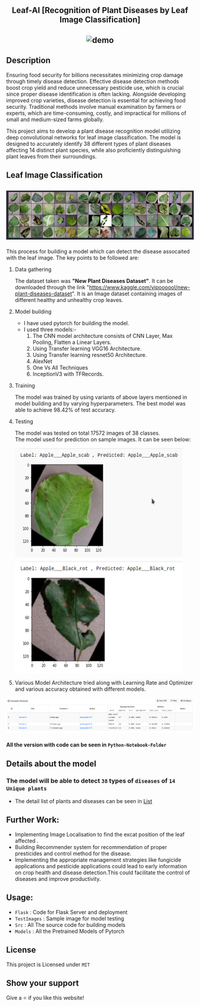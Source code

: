 <div align="center">

## Leaf-AI [Recognition of Plant Diseases by Leaf Image Classification]

## <img src="./Assets/web.gif" alt="demo"/>

 </div>

## Description

Ensuring food security for billions necessitates minimizing crop damage through timely disease detection. Effective disease detection methods boost crop yield and reduce unnecessary pesticide use, which is crucial since proper disease identification is often lacking. Alongside developing improved crop varieties, disease detection is essential for achieving food security. Traditional methods involve manual examination by farmers or experts, which are time-consuming, costly, and impractical for millions of small and medium-sized farms globally.

This project aims to develop a plant disease recognition model utilizing deep convolutional networks for leaf image classification. The model is designed to accurately identify 38 different types of plant diseases affecting 14 distinct plant species, while also proficiently distinguishing plant leaves from their surroundings.

## Leaf Image Classification

## <img src="./Assets/batch.png" alt="batch of image"/>

This process for building a model which can detect the disease assocaited with the leaf image. The key points to be followed are:

1. Data gathering

   The dataset taken was **"New Plant Diseases Dataset"**. It can be downloaded through the link "https://www.kaggle.com/vipoooool/new-plant-diseases-dataset". It is an Image dataset containing images of different healthy and unhealthy crop leaves.

2. Model building

   - I have used pytorch for building the model.
   - I used three models:-
     1. The CNN model architecture consists of CNN Layer, Max Pooling, Flatten a Linear Layers.
     2. Using Transfer learning VGG16 Architecture.
     3. Using Transfer learning resnet50 Architecture.
     4. AlexNet
     5. One Vs All Techniques
     6. InceptionV3 with TFRecords.

3. Training

   The model was trained by using variants of above layers mentioned in model building and by varying hyperparameters. The best model was able to achieve 98.42% of test accuracy.

4. Testing

   The model was tested on total 17572 images of 38 classes.<br/>
   The model used for prediction on sample images. It can be seen below:
   <!-- <img src="" alt="index1" height="300px"/> -->
   <div>
   <img src="./Assets/out1.png" alt="index2" height="300px" width="450"/>
   <img src="./Assets/out2.png" alt="index3" height="300px"  width="450"/>
   </div>

5. Various Model Architecture tried along with Learning Rate and Optimizer and various accuracy obtained with different models.

  <img src="./Assets/models.png" alt="models" />

#### All the version with code can be seen in `Python-Notebook-Folder` 

## Details about the model

### The model will be able to detect `38` types of `diseases` of `14 Unique plants`

- The detail list of plants and diseases can be seen in [List](Src)

## Further Work:

- Implementing Image Localisation to find the excat position of the leaf affected .
- Building Recommender system for recommendation of proper presticides and control method for the disease.
- Implementing the appropriate management strategies like fungicide applications and pesticide applications could lead to early
  information on crop health and disease detection.This could facilitate the control of diseases and improve productivity.

## Usage:

- `Flask` : Code for Flask Server and deployment
- `TestImages` : Sample image for model testing
- `Src` : All The source code for building models
- `Models` : All the Pretrained Models of Pytorch

## License

This project is Licensed under `MIT`

## Show your support

Give a ⭐ if you like this website!
